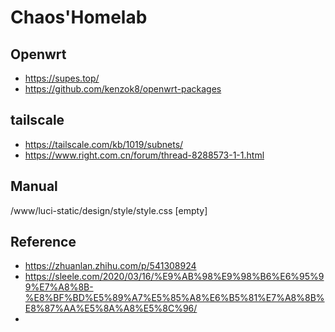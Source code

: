 # Chaos'Homelab

## Openwrt

- https://supes.top/
- https://github.com/kenzok8/openwrt-packages

## tailscale

- https://tailscale.com/kb/1019/subnets/
- https://www.right.com.cn/forum/thread-8288573-1-1.html

## Manual

/www/luci-static/design/style/style.css
[empty]

## Reference

- https://zhuanlan.zhihu.com/p/541308924
- https://sleele.com/2020/03/16/%E9%AB%98%E9%98%B6%E6%95%99%E7%A8%8B-%E8%BF%BD%E5%89%A7%E5%85%A8%E6%B5%81%E7%A8%8B%E8%87%AA%E5%8A%A8%E5%8C%96/
-
